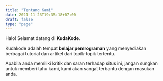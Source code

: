 ```yaml
---
title: "Tentang Kami"
date: 2021-11-23T19:35:18+07:00
draft: false
type: "page"
---
```


Halo! Selamat datang di __KudaKode__.

Kudakode adalah tempat __belajar pemrograman__ yang menyediakan berbagai tutorial dan artikel dari topik-topik tertentu.

Apabila anda memiliki kritik dan saran terhadap situs ini, jangan sungkan untuk memberi tahu kami, kami akan sangat terbantu dengan masukan anda.